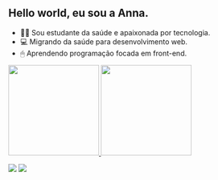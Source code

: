 ## Hello world, eu sou a Anna.
- 👩‍💻 Sou estudante da saúde e apaixonada por tecnologia.
- 💻 Migrando da saúde para desenvolvimento web.
- 🖱 Aprendendo programação focada em front-end.



 <div>
  <a href="https://github.com/annaX0">
  <img height="180em" src="https://github-readme-stats.vercel.app/api?username=annaX0&show_icons=true&theme=radical&include_all_commits=true&count_private=true"/>
  <img height="180em" src="https://github-readme-stats.vercel.app/api/top-langs/?username=annaX0&layout=compact&langs_count=7&theme=radical"/>
</div>

<div> 
 
  <a href = "mailto:anna.silva9020@gmail.com"><img src="https://img.shields.io/badge/-Gmail-%23333?style=for-the-badge&logo=gmail&logoColor=white" target=""></a>
  <a href="https://www.linkedin.com/in/anna-silva-43964a138/" target="_blank"><img src="https://img.shields.io/badge/-LinkedIn-%230077B5?style=for-the-badge&logo=linkedin&logoColor=white" target=""></a> 
 
 
 
</div>
